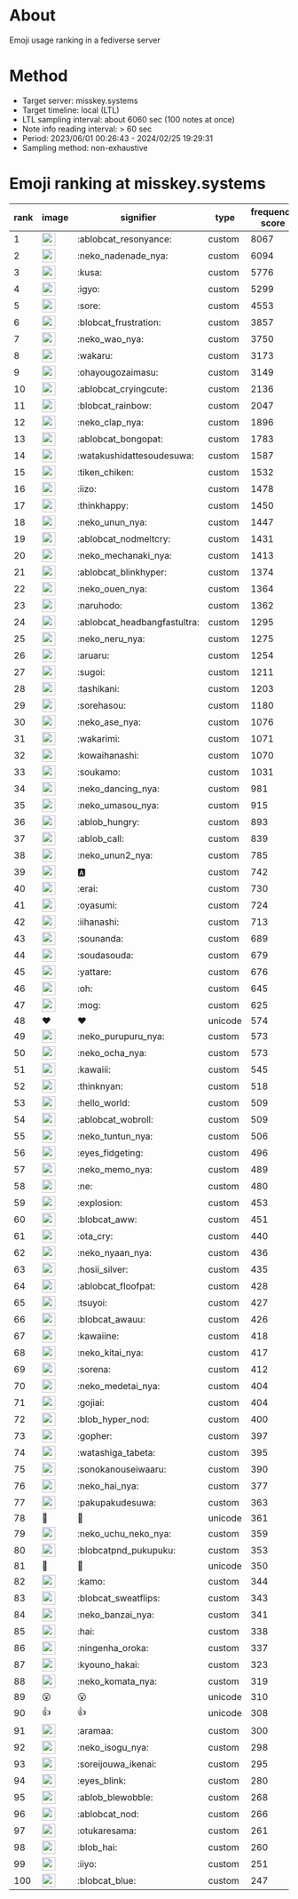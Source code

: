 # About
Emoji usage ranking in a fediverse server

# Method
- Target server: misskey.systems
- Target timeline: local (LTL)
- LTL sampling interval: about 6060 sec (100 notes at once)
- Note info reading interval: > 60 sec
- Period: 2023/06/01 00:26:43 - 2024/02/25 19:29:31 
- Sampling method: non-exhaustive

# Emoji ranking at misskey.systems

|rank|image|signifier|type|frequency score|
|----|----|----|----|----|
|1|<img height="24" src="https://misskey.systems/emoji/ablobcat_resonyance.webp">|:ablobcat_resonyance:|custom|8067|
|2|<img height="24" src="https://misskey.systems/emoji/neko_nadenade_nya.webp">|:neko_nadenade_nya:|custom|6094|
|3|<img height="24" src="https://misskey.systems/emoji/kusa.webp">|:kusa:|custom|5776|
|4|<img height="24" src="https://misskey.systems/emoji/igyo.webp">|:igyo:|custom|5299|
|5|<img height="24" src="https://misskey.systems/emoji/sore.webp">|:sore:|custom|4553|
|6|<img height="24" src="https://misskey.systems/emoji/blobcat_frustration.webp">|:blobcat_frustration:|custom|3857|
|7|<img height="24" src="https://misskey.systems/emoji/neko_wao_nya.webp">|:neko_wao_nya:|custom|3750|
|8|<img height="24" src="https://misskey.systems/emoji/wakaru.webp">|:wakaru:|custom|3173|
|9|<img height="24" src="https://misskey.systems/emoji/ohayougozaimasu.webp">|:ohayougozaimasu:|custom|3149|
|10|<img height="24" src="https://misskey.systems/emoji/ablobcat_cryingcute.webp">|:ablobcat_cryingcute:|custom|2136|
|11|<img height="24" src="https://misskey.systems/emoji/blobcat_rainbow.webp">|:blobcat_rainbow:|custom|2047|
|12|<img height="24" src="https://misskey.systems/emoji/neko_clap_nya.webp">|:neko_clap_nya:|custom|1896|
|13|<img height="24" src="https://misskey.systems/emoji/ablobcat_bongopat.webp">|:ablobcat_bongopat:|custom|1783|
|14|<img height="24" src="https://misskey.systems/emoji/watakushidattesoudesuwa.webp">|:watakushidattesoudesuwa:|custom|1587|
|15|<img height="24" src="https://misskey.systems/emoji/tiken_chiken.webp">|:tiken_chiken:|custom|1532|
|16|<img height="24" src="https://misskey.systems/emoji/iizo.webp">|:iizo:|custom|1478|
|17|<img height="24" src="https://misskey.systems/emoji/thinkhappy.webp">|:thinkhappy:|custom|1450|
|18|<img height="24" src="https://misskey.systems/emoji/neko_unun_nya.webp">|:neko_unun_nya:|custom|1447|
|19|<img height="24" src="https://misskey.systems/emoji/ablobcat_nodmeltcry.webp">|:ablobcat_nodmeltcry:|custom|1431|
|20|<img height="24" src="https://misskey.systems/emoji/neko_mechanaki_nya.webp">|:neko_mechanaki_nya:|custom|1413|
|21|<img height="24" src="https://misskey.systems/emoji/ablobcat_blinkhyper.webp">|:ablobcat_blinkhyper:|custom|1374|
|22|<img height="24" src="https://misskey.systems/emoji/neko_ouen_nya.webp">|:neko_ouen_nya:|custom|1364|
|23|<img height="24" src="https://misskey.systems/emoji/naruhodo.webp">|:naruhodo:|custom|1362|
|24|<img height="24" src="https://misskey.systems/emoji/ablobcat_headbangfastultra.webp">|:ablobcat_headbangfastultra:|custom|1295|
|25|<img height="24" src="https://misskey.systems/emoji/neko_neru_nya.webp">|:neko_neru_nya:|custom|1275|
|26|<img height="24" src="https://misskey.systems/emoji/aruaru.webp">|:aruaru:|custom|1254|
|27|<img height="24" src="https://misskey.systems/emoji/sugoi.webp">|:sugoi:|custom|1211|
|28|<img height="24" src="https://misskey.systems/emoji/tashikani.webp">|:tashikani:|custom|1203|
|29|<img height="24" src="https://misskey.systems/emoji/sorehasou.webp">|:sorehasou:|custom|1180|
|30|<img height="24" src="https://misskey.systems/emoji/neko_ase_nya.webp">|:neko_ase_nya:|custom|1076|
|31|<img height="24" src="https://misskey.systems/emoji/wakarimi.webp">|:wakarimi:|custom|1071|
|32|<img height="24" src="https://misskey.systems/emoji/kowaihanashi.webp">|:kowaihanashi:|custom|1070|
|33|<img height="24" src="https://misskey.systems/emoji/soukamo.webp">|:soukamo:|custom|1031|
|34|<img height="24" src="https://misskey.systems/emoji/neko_dancing_nya.webp">|:neko_dancing_nya:|custom|981|
|35|<img height="24" src="https://misskey.systems/emoji/neko_umasou_nya.webp">|:neko_umasou_nya:|custom|915|
|36|<img height="24" src="https://misskey.systems/emoji/ablob_hungry.webp">|:ablob_hungry:|custom|893|
|37|<img height="24" src="https://misskey.systems/emoji/ablob_call.webp">|:ablob_call:|custom|839|
|38|<img height="24" src="https://misskey.systems/emoji/neko_unun2_nya.webp">|:neko_unun2_nya:|custom|785|
|39|<img height="24" src="https://misskey.systems/emoji/a.webp">|:a:|custom|742|
|40|<img height="24" src="https://misskey.systems/emoji/erai.webp">|:erai:|custom|730|
|41|<img height="24" src="https://misskey.systems/emoji/oyasumi.webp">|:oyasumi:|custom|724|
|42|<img height="24" src="https://misskey.systems/emoji/iihanashi.webp">|:iihanashi:|custom|713|
|43|<img height="24" src="https://misskey.systems/emoji/sounanda.webp">|:sounanda:|custom|689|
|44|<img height="24" src="https://misskey.systems/emoji/soudasouda.webp">|:soudasouda:|custom|679|
|45|<img height="24" src="https://misskey.systems/emoji/yattare.webp">|:yattare:|custom|676|
|46|<img height="24" src="https://misskey.systems/emoji/oh.webp">|:oh:|custom|645|
|47|<img height="24" src="https://misskey.systems/emoji/mog.webp">|:mog:|custom|625|
|48|❤|❤|unicode|574|
|49|<img height="24" src="https://misskey.systems/emoji/neko_purupuru_nya.webp">|:neko_purupuru_nya:|custom|573|
|50|<img height="24" src="https://misskey.systems/emoji/neko_ocha_nya.webp">|:neko_ocha_nya:|custom|573|
|51|<img height="24" src="https://misskey.systems/emoji/kawaiii.webp">|:kawaiii:|custom|545|
|52|<img height="24" src="https://misskey.systems/emoji/thinknyan.webp">|:thinknyan:|custom|518|
|53|<img height="24" src="https://misskey.systems/emoji/hello_world.webp">|:hello_world:|custom|509|
|54|<img height="24" src="https://misskey.systems/emoji/ablobcat_wobroll.webp">|:ablobcat_wobroll:|custom|509|
|55|<img height="24" src="https://misskey.systems/emoji/neko_tuntun_nya.webp">|:neko_tuntun_nya:|custom|506|
|56|<img height="24" src="https://misskey.systems/emoji/eyes_fidgeting.webp">|:eyes_fidgeting:|custom|496|
|57|<img height="24" src="https://misskey.systems/emoji/neko_memo_nya.webp">|:neko_memo_nya:|custom|489|
|58|<img height="24" src="https://misskey.systems/emoji/ne.webp">|:ne:|custom|480|
|59|<img height="24" src="https://misskey.systems/emoji/explosion.webp">|:explosion:|custom|453|
|60|<img height="24" src="https://misskey.systems/emoji/blobcat_aww.webp">|:blobcat_aww:|custom|451|
|61|<img height="24" src="https://misskey.systems/emoji/ota_cry.webp">|:ota_cry:|custom|440|
|62|<img height="24" src="https://misskey.systems/emoji/neko_nyaan_nya.webp">|:neko_nyaan_nya:|custom|436|
|63|<img height="24" src="https://misskey.systems/emoji/hosii_silver.webp">|:hosii_silver:|custom|435|
|64|<img height="24" src="https://misskey.systems/emoji/ablobcat_floofpat.webp">|:ablobcat_floofpat:|custom|428|
|65|<img height="24" src="https://misskey.systems/emoji/tsuyoi.webp">|:tsuyoi:|custom|427|
|66|<img height="24" src="https://misskey.systems/emoji/blobcat_awauu.webp">|:blobcat_awauu:|custom|426|
|67|<img height="24" src="https://misskey.systems/emoji/kawaiine.webp">|:kawaiine:|custom|418|
|68|<img height="24" src="https://misskey.systems/emoji/neko_kitai_nya.webp">|:neko_kitai_nya:|custom|417|
|69|<img height="24" src="https://misskey.systems/emoji/sorena.webp">|:sorena:|custom|412|
|70|<img height="24" src="https://misskey.systems/emoji/neko_medetai_nya.webp">|:neko_medetai_nya:|custom|404|
|71|<img height="24" src="https://misskey.systems/emoji/gojiai.webp">|:gojiai:|custom|404|
|72|<img height="24" src="https://misskey.systems/emoji/blob_hyper_nod.webp">|:blob_hyper_nod:|custom|400|
|73|<img height="24" src="https://misskey.systems/emoji/gopher.webp">|:gopher:|custom|397|
|74|<img height="24" src="https://misskey.systems/emoji/watashiga_tabeta.webp">|:watashiga_tabeta:|custom|395|
|75|<img height="24" src="https://misskey.systems/emoji/sonokanouseiwaaru.webp">|:sonokanouseiwaaru:|custom|390|
|76|<img height="24" src="https://misskey.systems/emoji/neko_hai_nya.webp">|:neko_hai_nya:|custom|377|
|77|<img height="24" src="https://misskey.systems/emoji/pakupakudesuwa.webp">|:pakupakudesuwa:|custom|363|
|78|🎉|🎉|unicode|361|
|79|<img height="24" src="https://misskey.systems/emoji/neko_uchu_neko_nya.webp">|:neko_uchu_neko_nya:|custom|359|
|80|<img height="24" src="https://misskey.systems/emoji/blobcatpnd_pukupuku.webp">|:blobcatpnd_pukupuku:|custom|353|
|81|🍗|🍗|unicode|350|
|82|<img height="24" src="https://misskey.systems/emoji/kamo.webp">|:kamo:|custom|344|
|83|<img height="24" src="https://misskey.systems/emoji/blobcat_sweatflips.webp">|:blobcat_sweatflips:|custom|343|
|84|<img height="24" src="https://misskey.systems/emoji/neko_banzai_nya.webp">|:neko_banzai_nya:|custom|341|
|85|<img height="24" src="https://misskey.systems/emoji/hai.webp">|:hai:|custom|338|
|86|<img height="24" src="https://misskey.systems/emoji/ningenha_oroka.webp">|:ningenha_oroka:|custom|337|
|87|<img height="24" src="https://misskey.systems/emoji/kyouno_hakai.webp">|:kyouno_hakai:|custom|323|
|88|<img height="24" src="https://misskey.systems/emoji/neko_komata_nya.webp">|:neko_komata_nya:|custom|319|
|89|😮|😮|unicode|310|
|90|👍|👍|unicode|308|
|91|<img height="24" src="https://misskey.systems/emoji/aramaa.webp">|:aramaa:|custom|300|
|92|<img height="24" src="https://misskey.systems/emoji/neko_isogu_nya.webp">|:neko_isogu_nya:|custom|298|
|93|<img height="24" src="https://misskey.systems/emoji/soreijouwa_ikenai.webp">|:soreijouwa_ikenai:|custom|295|
|94|<img height="24" src="https://misskey.systems/emoji/eyes_blink.webp">|:eyes_blink:|custom|280|
|95|<img height="24" src="https://misskey.systems/emoji/ablob_blewobble.webp">|:ablob_blewobble:|custom|268|
|96|<img height="24" src="https://misskey.systems/emoji/ablobcat_nod.webp">|:ablobcat_nod:|custom|266|
|97|<img height="24" src="https://misskey.systems/emoji/otukaresama.webp">|:otukaresama:|custom|261|
|98|<img height="24" src="https://misskey.systems/emoji/blob_hai.webp">|:blob_hai:|custom|260|
|99|<img height="24" src="https://misskey.systems/emoji/iiyo.webp">|:iiyo:|custom|251|
|100|<img height="24" src="https://misskey.systems/emoji/blobcat_blue.webp">|:blobcat_blue:|custom|247|
